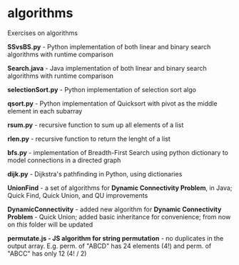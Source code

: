 # algorithms
Exercises on algorithms

**SSvsBS.py** - Python implementation of both linear and binary search algorithms with runtime comparison

**Search.java** - Java implementation of both linear and binary search algorithms with runtime comparison

**selectionSort.py** - Python implementation of selection sort algo

**qsort.py** - Python implementation of Quicksort with pivot as the middle element in each subarray

**rsum.py** - recursive function to sum up all elements of a list

**rlen.py** - recursive function to return the lenght of a list

**bfs.py** - implementation of Breadth-First Search using python dictionary to model connections in a directed graph

**dijk.py** - Dijkstra's pathfinding in Python, using dictionaries

**UnionFind** - a set of algorithms for **Dynamic Connectivity Problem**, in Java; Quick Find, Quick Union, and QU improvements

**DynamicConnectivity** - added new algorithm for **Dynamic Connectivity Problem** - Quick Union; added basic inheritance for convenience; from now on _this_ folder will be updated

**permutate.js - JS algorithm for string permutation** - no duplicates in the output array. E.g. perm. of "ABCD" has 24 elements (4!) and perm. of "ABCC" has only 12 (4! / 2)
